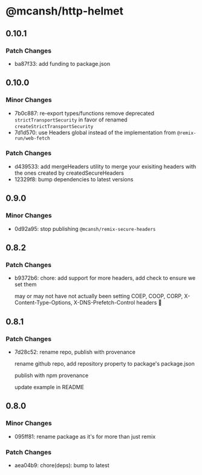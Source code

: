 # @mcansh/http-helmet

## 0.10.1

### Patch Changes

- ba87f33: add funding to package.json

## 0.10.0

### Minor Changes

- 7b0c887: re-export types/functions remove deprecated `strictTransportSecurity` in favor of renamed `createStrictTransportSecurity`
- 7d1d570: use Headers global instead of the implementation from `@remix-run/web-fetch`

### Patch Changes

- d439533: add mergeHeaders utility to merge your exisiting headers with the ones created by createdSecureHeaders
- 12329f8: bump dependencies to latest versions

## 0.9.0

### Minor Changes

- 0d92a95: stop publishing `@mcansh/remix-secure-headers`

## 0.8.2

### Patch Changes

- b9372b6: chore: add support for more headers, add check to ensure we set them

  may or may not have not actually been setting COEP, COOP, CORP, X-Content-Type-Options, X-DNS-Prefetch-Control headers 😬

## 0.8.1

### Patch Changes

- 7d28c52: rename repo, publish with provenance

  rename github repo, add repository property to package's package.json

  publish with npm provenance

  update example in README

## 0.8.0

### Minor Changes

- 095ff81: rename package as it's for more than just remix

### Patch Changes

- aea04b9: chore(deps): bump to latest
